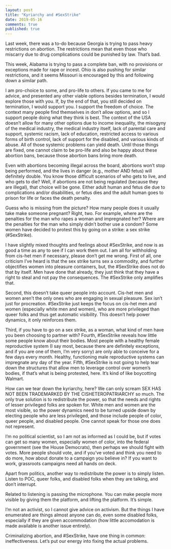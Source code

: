 ```yaml
---
layout: post
title: "Kyriarchy and #SexStrike"
date: 2019-05-16
comments: true
published: true
---
```

Last week, there was a to-do because Georgia is trying to pass heavy restrictions on abortion. The restrictions mean that even those who miscarry due to drug complications could be punished by law. That’s bad.

This week, Alabama is trying to pass a complete ban, with no provisions or exceptions made for rape or incest. Ohio is also pushing for similar restrictions, and it seems Missouri is encouraged by this and following down a similar path.

I am pro-choice to some, and pro-life to others. If you came to me for advice, and presented any other viable options besides termination, I would explore those with you. If, by the end of that, you still decided on termination, I would support you. I support the freedom of choice. The context many people find themselves in don’t allow options, and so I support people doing what they think is best. The context of the USA doesn’t allow for many other options due to income inequality, the misogyny of the medical industry, the medical industry itself, lack of parental care and support, systemic racism, lack of education, restricted access to various forms of birth control, lack of support for the disabled, and various kinds of abuse. All of those systemic problems can yield death. Until those things are fixed, one cannot claim to be pro-life and also be happy about these abortion bans, because those abortion bans bring more death.

Even with abortions becoming illegal across the board, abortions won’t stop being performed, and the lives in danger (e.g., mother AND fetus) will definitely double. You know those difficult scenarios of who gets to live, and who gets to die? Well, if abortions are not being regulated (because they are illegal), that choice will be gone. Either adult human and fetus die due to complications and/or disabilities, or fetus dies and the adult human goes to prison for life or faces the death penalty.

Guess who is missing from the picture? How many people does it usually take make someone pregnant? Right, two. For example, where are the penalties for the man who rapes a woman and impregnated her? Where are the penalties for the man who simply didn’t bother use a condom? Some women have decided to protest this by going on a strike: a sex strike (#SexStrike).

I have slightly mixed thoughts and feelings about #SexStrike, and now is as good a time as any to see if I can work them out. I am all for withholding from cis-het men if necessary, please don’t get me wrong. First of all, one criticism I’ve heard is that the sex strike turns sex a commodity, and further objectifies women into pleasure containers, but, the #SexStrike does not do that by itself. Men have done that already, they just think that they have a right to steal and not pay the consequences. The #SexStrike only amplifies that.

Second, this doesn’t take queer people into account. Cis-het men and women aren’t the only ones who are engaging in sexual pleasure. Sex isn’t just for procreation. #SexStrike just keeps the focus on cis-het men and women (especially white men and women), who are more privileged than queer folks and thus get automatic visibility. This doesn’t help power dynamics, it only reinforces them.

Third, if you have to go on a sex strike, as a woman, what kind of men have you been choosing to partner with? Fourth, #SexStrike reveals how little some people know about their bodies. Most people with a healthy female reproductive system (I say most, because there are definitely exceptions, and if you are one of them, I’m very sorry) are only able to conceive for a few days every month. Healthy, functioning male reproductive systems can impregnate any day of the year. Fifth, #SexStrike is not going to help tear down the structures that allow men to leverage control over women’s bodies, if that’s what is being protested, here. It’s kind of like boycotting Walmart.

How can we tear down the kyriarchy, here? We can only scream SEX HAS NOT BEEN TRADEMARKED BY THE CISHETEROPATRIARCHY so much. The only true solution is to redistribute the power, so that the needs and rights of lesser privileged folks are spoken for.  White men and women are the most visible, so the power dynamics need to be turned upside down by electing people who are less privileged, and those include people of color, queer people, and disabled people. One cannot speak for those one does not represent.

I’m no political scientist, so I am not as informed as I could be, but if votes can get so many women, especially women of color, into the federal government (see the House Democrats), then perhaps we should fight with votes. More people should vote, and if you’ve voted and think you need to do more, how about donate to a campaign you believe in? If you want to work, grassroots campaigns need all hands on deck.

Apart from politics, another way to redistribute the power is to simply listen. Listen to POC, queer folks, and disabled folks when they are talking, and don’t interrupt.

Related to listening is passing the microphone. You can make people more visible by giving them the platform, and lifting the platform. It’s simple.

I’m not an activist, so I cannot give advice on activism. But the things I have enumerated are things almost anyone can do, even some disabled folks, especially if they are given accommodation (how little accomodation is made available is another issue entirely).

Criminalizing abortion, and #SexStrike, have one thing in common: ineffectiveness. Let’s put our energy into fixing the actual problems.
